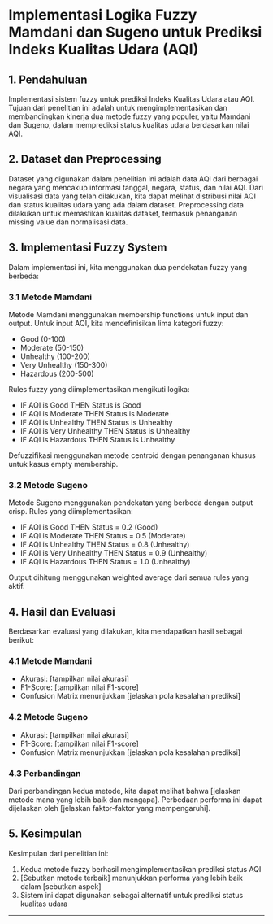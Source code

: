 # Implementasi Logika Fuzzy Mamdani dan Sugeno untuk Prediksi Indeks Kualitas Udara (AQI)

## 1. Pendahuluan

Implementasi sistem fuzzy untuk prediksi Indeks Kualitas Udara atau AQI. Tujuan dari penelitian ini adalah untuk mengimplementasikan dan membandingkan kinerja dua metode fuzzy yang populer, yaitu Mamdani dan Sugeno, dalam memprediksi status kualitas udara berdasarkan nilai AQI.

## 2. Dataset dan Preprocessing

Dataset yang digunakan dalam penelitian ini adalah data AQI dari berbagai negara yang mencakup informasi tanggal, negara, status, dan nilai AQI. Dari visualisasi data yang telah dilakukan, kita dapat melihat distribusi nilai AQI dan status kualitas udara yang ada dalam dataset. Preprocessing data dilakukan untuk memastikan kualitas dataset, termasuk penanganan missing value dan normalisasi data.

## 3. Implementasi Fuzzy System

Dalam implementasi ini, kita menggunakan dua pendekatan fuzzy yang berbeda:

### 3.1 Metode Mamdani
Metode Mamdani menggunakan membership functions untuk input dan output. Untuk input AQI, kita mendefinisikan lima kategori fuzzy:
- Good (0-100)
- Moderate (50-150)
- Unhealthy (100-200)
- Very Unhealthy (150-300)
- Hazardous (200-500)

Rules fuzzy yang diimplementasikan mengikuti logika:
- IF AQI is Good THEN Status is Good
- IF AQI is Moderate THEN Status is Moderate
- IF AQI is Unhealthy THEN Status is Unhealthy
- IF AQI is Very Unhealthy THEN Status is Unhealthy
- IF AQI is Hazardous THEN Status is Unhealthy

Defuzzifikasi menggunakan metode centroid dengan penanganan khusus untuk kasus empty membership.

### 3.2 Metode Sugeno
Metode Sugeno menggunakan pendekatan yang berbeda dengan output crisp. Rules yang diimplementasikan:
- IF AQI is Good THEN Status = 0.2 (Good)
- IF AQI is Moderate THEN Status = 0.5 (Moderate)
- IF AQI is Unhealthy THEN Status = 0.8 (Unhealthy)
- IF AQI is Very Unhealthy THEN Status = 0.9 (Unhealthy)
- IF AQI is Hazardous THEN Status = 1.0 (Unhealthy)

Output dihitung menggunakan weighted average dari semua rules yang aktif.

## 4. Hasil dan Evaluasi

Berdasarkan evaluasi yang dilakukan, kita mendapatkan hasil sebagai berikut:

### 4.1 Metode Mamdani
- Akurasi: [tampilkan nilai akurasi]
- F1-Score: [tampilkan nilai F1-score]
- Confusion Matrix menunjukkan [jelaskan pola kesalahan prediksi]

### 4.2 Metode Sugeno
- Akurasi: [tampilkan nilai akurasi]
- F1-Score: [tampilkan nilai F1-score]
- Confusion Matrix menunjukkan [jelaskan pola kesalahan prediksi]

### 4.3 Perbandingan
Dari perbandingan kedua metode, kita dapat melihat bahwa [jelaskan metode mana yang lebih baik dan mengapa]. Perbedaan performa ini dapat dijelaskan oleh [jelaskan faktor-faktor yang mempengaruhi].

## 5. Kesimpulan

Kesimpulan dari penelitian ini:
1. Kedua metode fuzzy berhasil mengimplementasikan prediksi status AQI
2. [Sebutkan metode terbaik] menunjukkan performa yang lebih baik dalam [sebutkan aspek]
3. Sistem ini dapat digunakan sebagai alternatif untuk prediksi status kualitas udara

---
